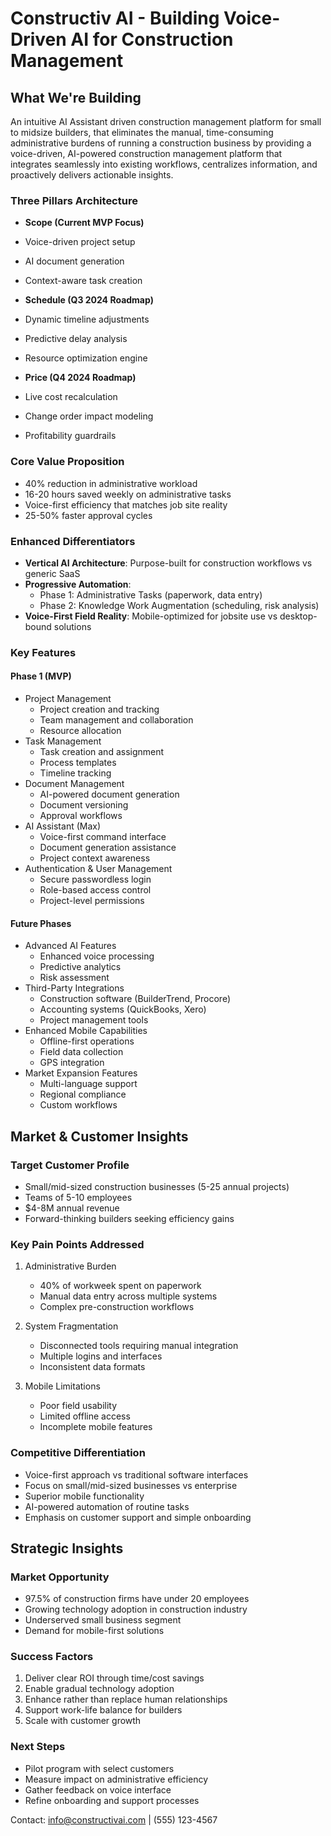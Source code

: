 # Constructiv AI - Building Voice-Driven AI for Construction Management

## What We're Building

An intuitive AI Assistant driven construction management platform for small to midsize builders, that eliminates the manual, time-consuming administrative burdens of running a construction business by providing a voice-driven, AI-powered construction management platform that integrates seamlessly into existing workflows, centralizes information, and proactively delivers actionable insights.

### Three Pillars Architecture

- **Scope (Current MVP Focus)**

- Voice-driven project setup
- AI document generation
- Context-aware task creation

- **Schedule (Q3 2024 Roadmap)**

- Dynamic timeline adjustments
- Predictive delay analysis
- Resource optimization engine

- **Price (Q4 2024 Roadmap)**

- Live cost recalculation
- Change order impact modeling
- Profitability guardrails

### Core Value Proposition

- 40% reduction in administrative workload
- 16-20 hours saved weekly on administrative tasks
- Voice-first efficiency that matches job site reality
- 25-50% faster approval cycles

### Enhanced Differentiators

- **Vertical AI Architecture**: Purpose-built for construction workflows vs generic SaaS
- **Progressive Automation**:
  - Phase 1: Administrative Tasks (paperwork, data entry)
  - Phase 2: Knowledge Work Augmentation (scheduling, risk analysis)
- **Voice-First Field Reality**: Mobile-optimized for jobsite use vs desktop-bound solutions

### Key Features

#### Phase 1 (MVP)

- Project Management
  - Project creation and tracking
  - Team management and collaboration
  - Resource allocation
- Task Management
  - Task creation and assignment
  - Process templates
  - Timeline tracking
- Document Management
  - AI-powered document generation
  - Document versioning
  - Approval workflows
- AI Assistant (Max)
  - Voice-first command interface
  - Document generation assistance
  - Project context awareness
- Authentication & User Management
  - Secure passwordless login
  - Role-based access control
  - Project-level permissions

#### Future Phases

- Advanced AI Features
  - Enhanced voice processing
  - Predictive analytics
  - Risk assessment
- Third-Party Integrations
  - Construction software (BuilderTrend, Procore)
  - Accounting systems (QuickBooks, Xero)
  - Project management tools
- Enhanced Mobile Capabilities
  - Offline-first operations
  - Field data collection
  - GPS integration
- Market Expansion Features
  - Multi-language support
  - Regional compliance
  - Custom workflows

## Market & Customer Insights

### Target Customer Profile

- Small/mid-sized construction businesses (5-25 annual projects)
- Teams of 5-10 employees
- $4-8M annual revenue
- Forward-thinking builders seeking efficiency gains

### Key Pain Points Addressed

1. Administrative Burden
   - 40% of workweek spent on paperwork
   - Manual data entry across multiple systems
   - Complex pre-construction workflows

2. System Fragmentation  
   - Disconnected tools requiring manual integration
   - Multiple logins and interfaces
   - Inconsistent data formats

3. Mobile Limitations
   - Poor field usability
   - Limited offline access
   - Incomplete mobile features

### Competitive Differentiation

- Voice-first approach vs traditional software interfaces
- Focus on small/mid-sized businesses vs enterprise
- Superior mobile functionality
- AI-powered automation of routine tasks
- Emphasis on customer support and simple onboarding

## Strategic Insights

### Market Opportunity

- 97.5% of construction firms have under 20 employees
- Growing technology adoption in construction industry
- Underserved small business segment
- Demand for mobile-first solutions

### Success Factors

1. Deliver clear ROI through time/cost savings
2. Enable gradual technology adoption
3. Enhance rather than replace human relationships
4. Support work-life balance for builders
5. Scale with customer growth

### Next Steps

- Pilot program with select customers
- Measure impact on administrative efficiency
- Gather feedback on voice interface
- Refine onboarding and support processes

Contact: <info@constructivai.com> | (555) 123-4567
